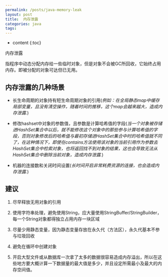 ```yaml
---
permalink: /posts/java-memory-leak
layout: post
title:  内存泄露
categories: java
tags:
---
```


* content
{:toc}

内存泄露




指程序中动态分配内存给一些临时对象，但是对象不会被GC所回收，它始终占用内存。即被分配的对象可达但已无用。

## 内存泄露的几种场景

* 长生命周期的对象持有短生命周期对象的引用(*例如：在全局静态map中缓存局部变量，且没有清空操作，随着时间的推移，这个map会越来越大，造成内存泄露.*)

* 修改hashset中对象的参数值，且参数是计算哈希值的字段(*当一个对象被存储进HashSet集合中以后，就不能修改这个对象中的那些参与计算哈希值的字段，否则对象修改后的哈希值与最初存储进HashSet集合中时的哈希值就不同了，在这种情况下，即使在contains方法使用该对象的当前引用作为参数去HashSet集合中检索对象，也将返回找不到对象的结果，这也会导致无法从HashSet集合中删除当前对象，造成内存泄露.*)

* 机器的连接数和关闭时间设置(*长时间开启非常耗费资源的连接，也会造成内存泄露.*)

## 建议

1. 尽早释放无用对象的引用

2. 使用字符串处理，避免使用String，应大量使用StringBuffer/StringBuilder，每一个String对象都得独立占用内存一块区域

3. 尽量少用静态变量，因为静态变量存放在永久代（方法区），永久代基本不参与垃圾回收

4. 避免在循环中创建对象

5. 开启大型文件或从数据库一次拿了太多的数据很容易造成内存溢出，所以在这些地方要大概计算一下数据量的最大值是多少，并且设定所需最小及最大的内存空间值。

